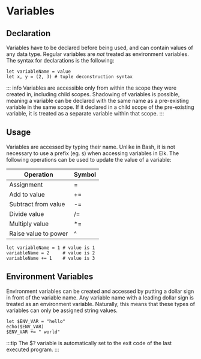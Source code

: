 # Variables

## Declaration

Variables have to be declared before being used, and can contain values of any 
data type. Regular variables are _not_ treated as environment variables. The 
syntax for declarations is the following:

```elk
let variableName = value
let x, y = (2, 3) # tuple deconstruction syntax
```

::: info
Variables are accessible only from within the scope they were created in, 
including child scopes. Shadowing of variables is possible, meaning a variable 
can be declared with the same name as a pre-existing variable in the same 
scope. If it declared in a child scope of the pre-existing variable, it is 
treated as a separate variable within that scope.
:::

## Usage

Variables are accessed by typing their name. Unlike in Bash, it is not 
necessary to use a prefix (eg. `$`) when accessing variables in Elk. The 
following operations can be used to update the value of a variable:

| Operation            | Symbol |
| -------------------- | ------ |
| Assignment           | =      |
| Add to value         | +=     |
| Subtract from value  | -=     |
| Divide value         | /=     |
| Multiply value       | \*=    |
| Raise value to power | ^      |

```elk
let variableName = 1 # value is 1
variableName = 2     # value is 2
variableName += 1    # value is 3
```

## Environment Variables

Environment variables can be created and accessed by putting a dollar sign in 
front of the variable name. Any variable name with a leading dollar sign is 
treated as an environment variable. Naturally, this means that these types of 
variables can only be assigned string values.

```elk
let $ENV_VAR = "hello"
echo($ENV_VAR)
$ENV_VAR += " world"
```

:::tip
The $? variable is automatically set to the exit code of the last
executed program.
:::